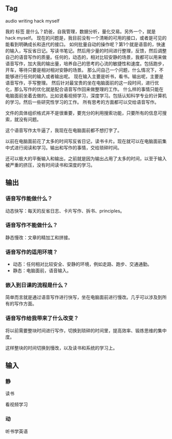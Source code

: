 ## Tag

audio writing   hack myself

我的 标签 是什么？奶爸，自我管理，数据分析，量化交易。另外一个，就是   hack myself。
现在的问题是，我目前没有一个清晰的可用的接口，或者是可见的能看到明确成长和迭代的接口。
如何批量自动的操作呢？第1个就是语音的，快速的输入，写反省日记。写读书笔记。然后用少量的时间进行整理，反馈，然后调整自己的语音写作的质量。任何的，动态的，相对比较安静的场景，我都可以用来做语音写作，加大我的输出量，培养自己的思考的心流的敏捷性和速度。包括跑步，开车，等待只要是相对相对安静的场景。
那么问自己一个问题，什么情况下，不能够进行任何的输入或者输出呢。
现在输入主要是听书，看书。输出呢，主要是语音写作，手写整理。
然后针对最宝贵的坐在电脑面前的这一段时间，进行优化，那么写作的优化就是配合语音写作回来做整理的工作。
什么样的事情只能在电脑面前坐着去做的。比如说看视频学习，深度学习。包括认知科学专业的计算机的学习。然后一些研究性学习的工作。
所有思考的方面都可以交给语音写作。

文件的具体组织格式并不是很重要，要充分的利用搜索功能，只要所有的信息可搜索，就没有问题。

这个语音写作太牛逼了，我现在在电脑面前都不想打字了。

以前在电脑面前花了太多的时间写反省日记，读书卡片。现在就可以在电脑面前集中式进行阅读和学习。输出和写作的事情，交给琐碎时间。

还可以极大的平衡输入和输出，之前就是因为输出占用了太多的时间，以至于输入被严重的挤压，没有时间读书和深度的学习。

## 输出

### 语音写作能做什么？

动态快写：每天的反省日志、卡片写作、拆书、principles。

### 语音写作不能做什么？

静态慢改：文章的精加工和拼接。

### 语音写作的适用环境？

- 动态：任何相对比较安全、安静的环境，例如走路、跑步、交通通勤。
- 静态：电脑面前，语音输入。

### 嵌入到日课的流程是什么？

简单而言就是通过语音写作进行快写，坐在电脑面前进行慢改。几乎可以涉及到所有的写作方面。

### 语音写作给我带来了什么改变？

将以前需要整块时间进行写作，切换到琐碎的时间里，提高效率、锻炼思维的集中度。

这样整块的时间切换到慢改，以及读书和系统的学习上。

## 输入

### 静

读书

看视频学习

### 动

听书学英语